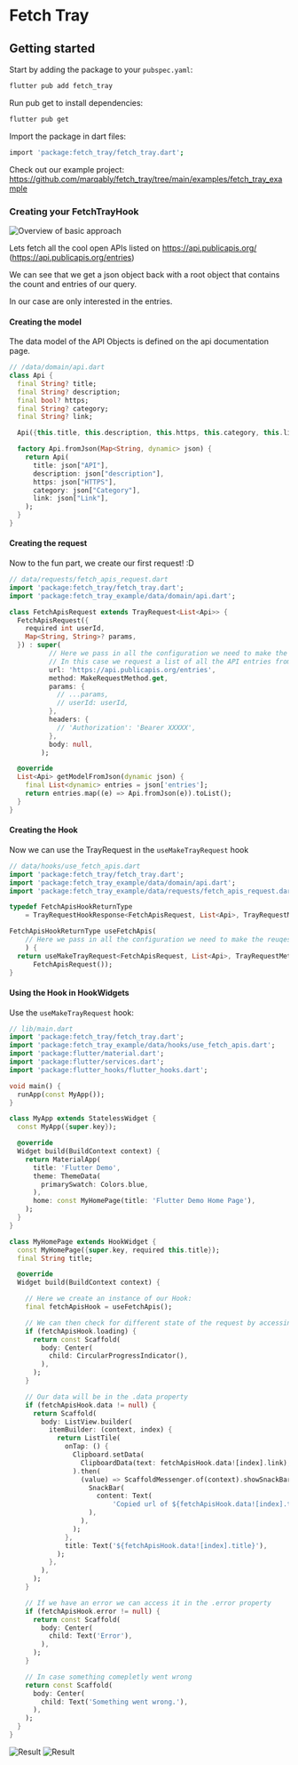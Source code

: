 # Fetch Tray

## Getting started

Start by adding the package to your `pubspec.yaml`:

```bash
flutter pub add fetch_tray
```

Run pub get to install dependencies:

```bash
flutter pub get
```

Import the package in dart files:

```bash
import 'package:fetch_tray/fetch_tray.dart';
```

Check out our example project:
<https://github.com/marqably/fetch_tray/tree/main/examples/fetch_tray_example>

### Creating your FetchTrayHook

![Overview of basic approach](../assets/fetch_tray_create_hook.png)

Lets fetch all the cool open APIs listed on <https://api.publicapis.org/> (<https://api.publicapis.org/entries>)

We can see that we get a json object back with a root object that contains the count and entries of our query.

In our case are only interested in the entries.

#### Creating the model

The data model of the API Objects is defined on the api documentation page.

```dart
// /data/domain/api.dart
class Api {
  final String? title;
  final String? description;
  final bool? https;
  final String? category;
  final String? link;

  Api({this.title, this.description, this.https, this.category, this.link});

  factory Api.fromJson(Map<String, dynamic> json) {
    return Api(
      title: json["API"],
      description: json["description"],
      https: json["HTTPS"],
      category: json["Category"],
      link: json["Link"],
    );
  }
}
```

#### Creating the request

Now to the fun part, we create our first request! :D

```dart
// data/requests/fetch_apis_request.dart
import 'package:fetch_tray/fetch_tray.dart';
import 'package:fetch_tray_example/data/domain/api.dart';

class FetchApisRequest extends TrayRequest<List<Api>> {
  FetchApisRequest({
    required int userId,
    Map<String, String>? params,
  }) : super(
          // Here we pass in all the configuration we need to make the reuqest
          // In this case we request a list of all the API entries from publicapis.og
          url: 'https://api.publicapis.org/entries',
          method: MakeRequestMethod.get,
          params: {
            // ...params,
            // userId: userId,
          },
          headers: {
            // 'Authorization': 'Bearer XXXXX',
          },
          body: null,
        );

  @override
  List<Api> getModelFromJson(dynamic json) {
    final List<dynamic> entries = json['entries'];
    return entries.map((e) => Api.fromJson(e)).toList();
  }
}
```

#### Creating the Hook

Now we can use the TrayRequest in the `useMakeTrayRequest` hook

```dart
// data/hooks/use_fetch_apis.dart
import 'package:fetch_tray/fetch_tray.dart';
import 'package:fetch_tray_example/data/domain/api.dart';
import 'package:fetch_tray_example/data/requests/fetch_apis_request.dart';

typedef FetchApisHookReturnType
    = TrayRequestHookResponse<FetchApisRequest, List<Api>, TrayRequestMetadata>;

FetchApisHookReturnType useFetchApis(
    // Here we pass in all the configuration we need to make the reuqest
    ) {
  return useMakeTrayRequest<FetchApisRequest, List<Api>, TrayRequestMetadata>(
      FetchApisRequest());
}
```

#### Using the Hook in HookWidgets

Use the `useMakeTrayRequest` hook:

```dart
// lib/main.dart
import 'package:fetch_tray/fetch_tray.dart';
import 'package:fetch_tray_example/data/hooks/use_fetch_apis.dart';
import 'package:flutter/material.dart';
import 'package:flutter/services.dart';
import 'package:flutter_hooks/flutter_hooks.dart';

void main() {
  runApp(const MyApp());
}

class MyApp extends StatelessWidget {
  const MyApp({super.key});

  @override
  Widget build(BuildContext context) {
    return MaterialApp(
      title: 'Flutter Demo',
      theme: ThemeData(
        primarySwatch: Colors.blue,
      ),
      home: const MyHomePage(title: 'Flutter Demo Home Page'),
    );
  }
}

class MyHomePage extends HookWidget {
  const MyHomePage({super.key, required this.title});
  final String title;

  @override
  Widget build(BuildContext context) {

    // Here we create an instance of our Hook:
    final fetchApisHook = useFetchApis();

    // We can then check for different state of the request by accessing the TrayRequestHookResponse
    if (fetchApisHook.loading) {
      return const Scaffold(
        body: Center(
          child: CircularProgressIndicator(),
        ),
      );
    }

    // Our data will be in the .data property
    if (fetchApisHook.data != null) {
      return Scaffold(
        body: ListView.builder(
          itemBuilder: (context, index) {
            return ListTile(
              onTap: () {
                Clipboard.setData(
                  ClipboardData(text: fetchApisHook.data![index].link),
                ).then(
                  (value) => ScaffoldMessenger.of(context).showSnackBar(
                    SnackBar(
                      content: Text(
                          'Copied url of ${fetchApisHook.data![index].title} to clipboard.'),
                    ),
                  ),
                );
              },
              title: Text('${fetchApisHook.data![index].title}'),
            );
          },
        ),
      );
    }

    // If we have an error we can access it in the .error property
    if (fetchApisHook.error != null) {
      return const Scaffold(
        body: Center(
          child: Text('Error'),
        ),
      );
    }

    // In case something comepletly went wrong
    return const Scaffold(
      body: Center(
        child: Text('Something went wrong.'),
      ),
    );
  }
}
```

![Result](../assets/fetch_tray_result.png) ![Result](../assets/fetch_tray_result_clipboard.png)
